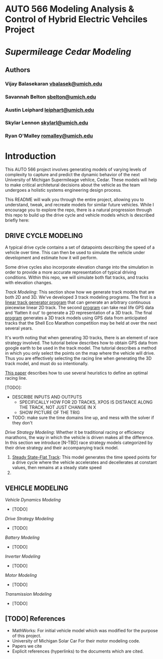# AUTO 566 Modeling Analysis & Control of Hybrid Electric Vehciles Project
# $Supermileage$  $Cedar$  $Modeling$
## Authors 
### Vijay Balasekaran   vbalasek@umich.edu
### Savannah Belton     sbelton@umich.edu
### Austin Leiphard     leiphart@umich.edu
### Skylar Lennon       skylarl@umich.edu
### Ryan O'Malley       romalley@umich.edu


# Introduction
This AUTO 566 project involves generating models of varying levels of complexity to capture and predict the dynamic behavior of the next University of Michigan Supermileage vehilce, Cedar. These models will help to make critical architetural decisions about the vehicle as the team undergoes a holistic systems engineering design process. 

This README will walk you through the entire project, allowing you to understand, tweak, and recreate models for similar future vehicles. While I encourage you to explore the repo, there is a natural progression through this repo to build up the drive cycle and vehicle models which is described briefly here:


## DRIVE CYCLE MODELING
A typical drive cycle contains a set of datapoints describing the speed of a vehicle over time. This can then be used to simulate the vehicle under development and estimate how it will perform. 

Some drive cycles also incorporate elevation change into the simulation in order to provide a more accurate representation of typical driving conditions. Within this repo, we will simulate both flat tracks, and tracks with elevation changes.

$Track$ $Modeling$: This section show how we generate track models that are both 2D and 3D. We've developed 3 track modeling programs. The first is a [linear track generator program](/drive_cycle/track_modeling/linear_track_generator.m) that can generate an arbitrary continuous piecewise linear 2D track. The second [program](/drive_cycle/track_modeling/linearizeTrack.m) can take real life GPS data and 'flatten it out' to generate a 2D representation of a 3D track. The final [program](/drive_cycle/track_modeling/nonlinear_track_generator.m) generates a 3D track models using GPS data from anticipated tracks that the Shell Eco Marathon competition may be held at over the next several years.

It's worth noting that when generating 3D tracks, there is an element of race strategy involved. The tutorial below describes how to obtain GPS data from google earth to be used in the track model. The tutorial describes a method in which you only select the points on the map where the vehicle will drive. Thus you are effectively selecting the racing line when generating the 3D track model, and must do so intentionally.  

[This paper]() describes how to use several heuristics to define an optimal racing line. 

[TODO]: 
- DESCRIBE INPUTS AND OUTPUTS
    -  SPECIFICALLY HOW FOR 2D TRACKS, XPOS IS DISTANCE ALONG THE TRACK, NOT JUST CHANGE IN X 
    - SHOW PICTURE OF THE TRIG
- TODO: make sure the time domains line up, and mess with the solver if they don't 




$Drive$ $Strategy$ $Modeling$: Whether it be traditional racing or efficiency marathons, the way in which the vehicle is driven makes all the difference. In this section we introduce [N-TBD] race strategy models categorized by their drive strategy and their accompanying track model.

1. [Steady State-Flat Track](/drive_cycle/drive_strat/steady_state_flat_track.m): This model generates the time speed points for a drive cycle where the vehicle accelerates and decellerates at constant values, then remains at a steady state speed  
2. 

## VEHICLE MODELING

$Vehicle$ $Dynamics$ $Modeling$
- [TODO]

$Drive$ $Strategy$ $Modeling$
- [TODO]

$Battery$ $Modeling$
- [TODO]

$Inverter$ $Modeling$
- [TODO]

$Motor$ $Modeling$
- [TODO]

$Transmission$ $Modeling$
- [TODO]


## [TODO] References
- MathWorks: For initial vehicle model which was modified for the purpose of this project. 
- University of Michigan Solar Car For their motor modeling code. 
- Papers we cite
- Explicit references (hyperlinks) to the documents which are cited.